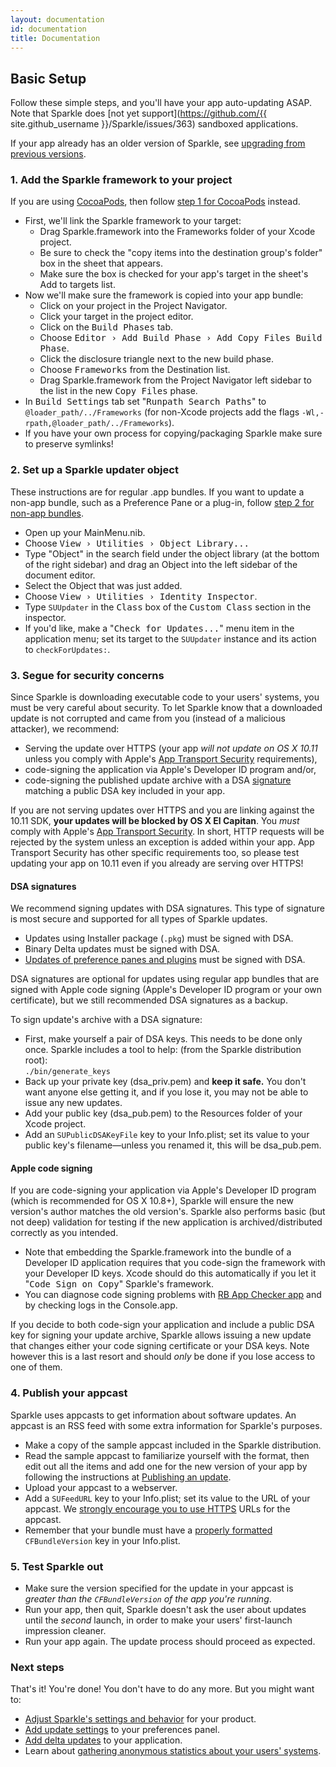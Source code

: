 ```yaml
---
layout: documentation
id: documentation
title: Documentation
---
```

## Basic Setup

Follow these simple steps, and you'll have your app auto-updating ASAP. Note that Sparkle does [not yet support](https://github.com/{{ site.github_username }}/Sparkle/issues/363) sandboxed applications.

If your app already has an older version of Sparkle, see [upgrading from previous versions](/documentation/upgrading).

### 1. Add the Sparkle framework to your project

If you are using [CocoaPods](https://cocoapods.org), then follow [step 1 for CocoaPods](/documentation/cocoapods) instead.

* First, we'll link the Sparkle framework to your target:
  * Drag Sparkle.framework into the Frameworks folder of your Xcode project.
  * Be sure to check the "copy items into the destination group's folder" box in the sheet that appears.
  * Make sure the box is checked for your app's target in the sheet's Add to targets list.
* Now we'll make sure the framework is copied into your app bundle:
  * Click on your project in the Project Navigator.
  * Click your target in the project editor.
  * Click on the <samp>Build Phases</samp> tab.
  * Choose <samp>Editor › Add Build Phase › Add Copy Files Build Phase</samp>.
  * Click the disclosure triangle next to the new build phase.
  * Choose <samp>Frameworks</samp> from the Destination list.
  * Drag Sparkle.framework from the Project Navigator left sidebar to the list in the new <samp>Copy Files</samp> phase.
* In <samp>Build Settings</samp> tab set "<samp>Runpath Search Paths</samp>" to `@loader_path/../Frameworks` (for non-Xcode projects add the flags `-Wl,-rpath,@loader_path/../Frameworks`).
* If you have your own process for copying/packaging Sparkle make sure to preserve symlinks!

### 2. Set up a Sparkle updater object

These instructions are for regular .app bundles. If you want to update a non-app bundle, such as a Preference Pane or a plug-in, follow [step 2 for non-app bundles](/documentation/bundles).

* Open up your MainMenu.nib.
* Choose <samp>View › Utilities › Object Library...</samp>
* Type "Object" in the search field under the object library (at the bottom of the right sidebar) and drag an Object into the left sidebar of the document editor.
* Select the Object that was just added.
* Choose <samp>View › Utilities › Identity Inspector</samp>.
* Type `SUUpdater` in the <samp>Class</samp> box of the <samp>Custom Class</samp> section in the inspector.
* If you'd like, make a "<samp>Check for Updates...</samp>" menu item in the application menu; set its target to the `SUUpdater` instance and its action to `checkForUpdates:`.

### 3. Segue for security concerns

Since Sparkle is downloading executable code to your users' systems, you must be very careful about security. To let Sparkle know that a downloaded update is not corrupted and came from you (instead of a malicious attacker), we recommend:

  * Serving the update over HTTPS (your app *will not update on OS X 10.11* unless you comply with Apple's [App Transport Security](/documentation/app-transport-security/) requirements),
  * code-signing the application via Apple's Developer ID program and/or,
  * code-signing the published update archive with a DSA [signature](https://en.wikipedia.org/wiki/Digital_signature) matching a public DSA key included in your app.

If you are not serving updates over HTTPS and you are linking against the 10.11 SDK, **your updates will be blocked by OS X El Capitan**. You *must* comply with Apple's [App Transport Security](/documentation/app-transport-security/). In short, HTTP requests will be rejected by the system unless an exception is added within your app. App Transport Security has other specific requirements too, so please test updating your app on 10.11 even if you already are serving over HTTPS!

#### DSA signatures

We recommend signing updates with DSA signatures. This type of signature is most secure and supported for all types of Sparkle updates.

* Updates using Installer package (`.pkg`) must be signed with DSA.
* Binary Delta updates must be signed with DSA.
* [Updates of preference panes and plugins](/documentation/bundles/) must be signed with DSA.

DSA signatures are optional for updates using regular app bundles that are signed with Apple code signing (Apple's Developer ID program or your own certificate), but we still recommended DSA signatures as a backup.

To sign update's archive with a DSA signature:

  * First, make yourself a pair of DSA keys. This needs to be done only once. Sparkle includes a tool to help: (from the Sparkle distribution root):<br />
  `./bin/generate_keys`
  * Back up your private key (dsa_priv.pem) and <strong>keep it safe.</strong> You don't want anyone else getting it, and if you lose it, you may not be able to issue any new updates.
  * Add your public key (dsa_pub.pem) to the Resources folder of your Xcode project.
  * Add an `SUPublicDSAKeyFile` key to your Info.plist; set its value to your public key's filename—unless you renamed it, this will be dsa_pub.pem.

#### Apple code signing

If you are code-signing your application via Apple's Developer ID program (which is recommended for OS X 10.8+), Sparkle will ensure the new version's author matches the old version's. Sparkle also performs basic (but not deep) validation for testing if the new application is archived/distributed correctly as you intended.

  * Note that embedding the Sparkle.framework into the bundle of a Developer ID application requires that you code-sign the framework with your Developer ID keys. Xcode should do this automatically if you let it "<samp>Code Sign on Copy</samp>" Sparkle's framework.
  * You can diagnose code signing problems with [RB App Checker app](http://brockerhoff.net/RB/AppCheckerLite/) and by checking logs in the Console.app.

If you decide to both code-sign your application and include a public DSA key for signing your update archive, Sparkle allows issuing a new update that changes either your code signing certificate or your DSA keys. Note however this is a last resort and should *only* be done if you lose access to one of them.

### 4. Publish your appcast

Sparkle uses appcasts to get information about software updates. An appcast is an RSS feed with some extra information for Sparkle's purposes.

* Make a copy of the sample appcast included in the Sparkle distribution.
* Read the sample appcast to familiarize yourself with the format, then edit out all the items and add one for the new version of your app by following the instructions at [Publishing an update](/documentation/publishing#publishing-an-update).
* Upload your appcast to a webserver.
* Add a `SUFeedURL` key to your Info.plist; set its value to the URL of your appcast. We [strongly encourage you to use HTTPS](/documentation/app-transport-security/) URLs for the appcast.
* Remember that your bundle must have a [properly formatted](/documentation/publishing#publishing-an-update) `CFBundleVersion` key in your Info.plist.

### 5. Test Sparkle out

* Make sure the version specified for the update in your appcast is _greater than the `CFBundleVersion` of the app you're running_.
* Run your app, then quit, Sparkle doesn't ask the user about updates until the _second_ launch, in order to make your users' first-launch impression cleaner.
* Run your app again. The update process should proceed as expected.

### Next steps

That's it! You're done! You don't have to do any more. But you might want to:

* [Adjust Sparkle's settings and behavior](/documentation/customization) for your product.
* [Add update settings](/documentation/preferences-ui) to your preferences panel.
* [Add delta updates](/documentation/delta-updates) to your application.
* Learn about [gathering anonymous statistics about your users' systems](/documentation/system-profiling).
